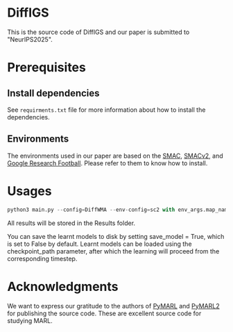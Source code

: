 # DiffIGS
This is the source code of DiffIGS and our paper is submitted to "NeurIPS2025".
# Prerequisites
## Install dependencies
See ``requirments.txt`` file for more information about how to install the dependencies.
## Environments
The environments used in our paper are based on the [SMAC](https://github.com/oxwhirl/smac), [SMACv2](https://github.com/oxwhirl/smacv2), and [Google Research Football](https://link.zhihu.com/?target=https%3A//github.com/google-research/football). Please refer to them to know how to install.
# Usages

```python
python3 main.py --config=DiffWMA --env-config=sc2 with env_args.map_name=corridor
```
All results will be stored in the Results folder.

You can save the learnt models to disk by setting save_model = True, which is set to False by default. Learnt models can be loaded using the checkpoint_path parameter, after which the learning will proceed from the corresponding timestep.


# Acknowledgments
We want to express our gratitude to the authors of  [PyMARL](https://github.com/oxwhirl/pymarl) and [PyMARL2](https://github.com/hijkzzz/pymarl2) for publishing the source code. These are excellent source code for studying MARL. 



